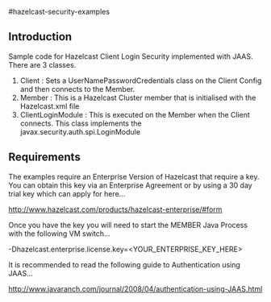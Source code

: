 #hazelcast-security-examples

## Introduction

Sample code for Hazelcast Client Login Security implemented with JAAS.  There are 3 classes.

1. Client : Sets a UserNamePasswordCredentials class on the Client Config and then connects to the Member.
2. Member : This is a Hazelcast Cluster member that is initialised with the Hazelcast.xml file
2. ClientLoginModule : This is executed on the Member when the Client connects.  This class implements the javax.security.auth.spi.LoginModule

## Requirements

The examples require an Enterprise Version of Hazelcast that require a key.  You can obtain this key via an Enterprise Agreement or
by using a 30 day trial key which can apply for here...

http://www.hazelcast.com/products/hazelcast-enterprise/#form

Once you have the key you will need to start the MEMBER Java Process with the following VM switch...

-Dhazelcast.enterprise.license.key=<YOUR_ENTERPRISE_KEY_HERE>

It is recommended to read the following guide to Authentication using JAAS...

http://www.javaranch.com/journal/2008/04/authentication-using-JAAS.html




